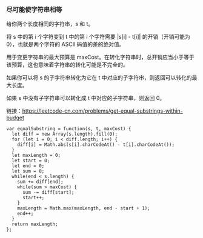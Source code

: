 <!--
 * @Author: 月魂
 * @Date: 2021-02-05 15:43:38
 * @LastEditTime: 2021-02-05 15:44:38
 * @LastEditors: 月魂
 * @Description: 
 * @FilePath: \leetcode-per-day\day30.md
-->

### 尽可能使字符串相等
给你两个长度相同的字符串，s 和 t。

将 s 中的第 i 个字符变到 t 中的第 i 个字符需要 |s[i] - t[i]| 的开销（开销可能为 0），也就是两个字符的 ASCII 码值的差的绝对值。

用于变更字符串的最大预算是 maxCost。在转化字符串时，总开销应当小于等于该预算，这也意味着字符串的转化可能是不完全的。

如果你可以将 s 的子字符串转化为它在 t 中对应的子字符串，则返回可以转化的最大长度。

如果 s 中没有子字符串可以转化成 t 中对应的子字符串，则返回 0。

链接：https://leetcode-cn.com/problems/get-equal-substrings-within-budget

```
var equalSubstring = function(s, t, maxCost) {
  let diff = new Array(s.length).fill(0);
  for (let i = 0; i < diff.length; i++) {
    diff[i] = Math.abs(s[i].charCodeAt() - t[i].charCodeAt());
  }
  let maxLength = 0;
  let start = 0;
  let end = 0;
  let sum = 0;
  while(end < s.length) {
    sum += diff[end];
    while(sum > maxCost) {
      sum -= diff[start];
      start++;
    }
    maxLength = Math.max(maxLength, end - start + 1);
    end++;
  }
  return maxLength;
};
```